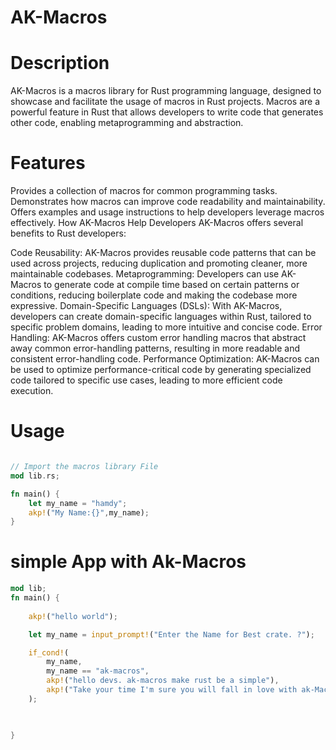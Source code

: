# AK-Macros
# Description

AK-Macros is a macros library for Rust programming language, designed to showcase and facilitate the usage of macros in Rust projects. Macros are a powerful feature in Rust that allows developers to write code that generates other code, enabling metaprogramming and abstraction.

# Features
Provides a collection of macros for common programming tasks.
Demonstrates how macros can improve code readability and maintainability.
Offers examples and usage instructions to help developers leverage macros effectively.
How AK-Macros Help Developers
AK-Macros offers several benefits to Rust developers:

Code Reusability: AK-Macros provides reusable code patterns that can be used across projects, reducing duplication and promoting cleaner, more maintainable codebases.
Metaprogramming: Developers can use AK-Macros to generate code at compile time based on certain patterns or conditions, reducing boilerplate code and making the codebase more expressive.
Domain-Specific Languages (DSLs): With AK-Macros, developers can create domain-specific languages within Rust, tailored to specific problem domains, leading to more intuitive and concise code.
Error Handling: AK-Macros offers custom error handling macros that abstract away common error-handling patterns, resulting in more readable and consistent error-handling code.
Performance Optimization: AK-Macros can be used to optimize performance-critical code by generating specialized code tailored to specific use cases, leading to more efficient code execution.

# Usage
```rust

// Import the macros library File
mod lib.rs;

fn main() {
    let my_name = "hamdy";
    akp!("My Name:{}",my_name);
}
```

# simple App with Ak-Macros

```rust 
mod lib;
fn main() {
    
    akp!("hello world");

    let my_name = input_prompt!("Enter the Name for Best crate. ?");

    if_cond!(
        my_name,
        my_name == "ak-macros",
        akp!("hello devs. ak-macros make rust be a simple"),
        akp!("Take your time I'm sure you will fall in love with ak-Macros")
    );

    

}



```
